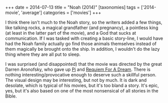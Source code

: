 +++
date = 2014-07-13
title = "Noah (2014)"
[taxonomies]
tags = ['2014-movie', 'average']
categories = ['movies']
+++

I think there isn't much to the Noah story, so the writers added a few
things, like talking rocks, a magical grandfather (and pregnancy), a
pointless king (at least in the latter part of the movie), and a God
that sucks at communication. If I was tasked with creating a basic
story-line, I would have had the Noah family actually go find those
animals themselves instead of them magically be brought onto the ship.
In addition, I wouldn't do the lazy thing where they are all put to
sleep.

I was surprised (and disappointed) that the movie was directed by the
great Darren Aronofsky, who gave up [Pi] and [Requiem For A Dream].
There is nothing interesting/provocative enough to deserve such a
skillful person. The visual design may be interesting, but not by much.
It is dark and desolate, which is typical of his movies, but it's too
bland a story. It's epic, yes, but it's also based on one of the most
nonsensical of all stories in the Bible.

  [Pi]: @/pi-1997.md
  [Requiem For A Dream]: @/requiem-for-a-dream-2000.md
